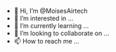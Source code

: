 - 👋 Hi, I’m @MoisesAirtech
- 👀 I’m interested in ...
- 🌱 I’m currently learning ...
- 💞️ I’m looking to collaborate on ...
- 📫 How to reach me ...

<!---
MoisesAirtech/MoisesAirtech is a ✨ special ✨ repository because its `README.md` (this file) appears on your GitHub profile.
You can click the Preview link to take a look at your changes.
--->
